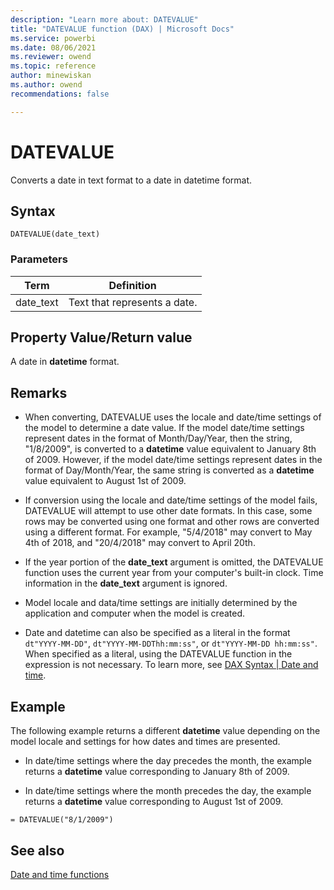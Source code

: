 ```yaml
---
description: "Learn more about: DATEVALUE"
title: "DATEVALUE function (DAX) | Microsoft Docs"
ms.service: powerbi 
ms.date: 08/06/2021
ms.reviewer: owend
ms.topic: reference
author: minewiskan
ms.author: owend 
recommendations: false

---
```

# DATEVALUE

Converts a date in text format to a date in datetime format.  
  
## Syntax  
  
```dax
DATEVALUE(date_text)  
```
  
### Parameters  
  
|Term|Definition|  
|--------|--------------|  
|date_text|Text that represents a date.|  
  
## Property Value/Return value  

A date in **datetime** format.  
  
## Remarks

- When converting, DATEVALUE uses the locale and date/time settings of the model to determine a date value. If the model date/time settings represent dates in the format of Month/Day/Year, then the string, "1/8/2009", is converted to a **datetime** value equivalent to January 8th of 2009. However, if the model date/time settings represent dates in the format of Day/Month/Year, the same string is converted as a **datetime** value equivalent to August 1st of 2009.  

- If conversion using the locale and date/time settings of the model fails, DATEVALUE will attempt to use other date formats. In this case, some rows may be converted using one format and other rows are converted using a different format. For example, "5/4/2018" may convert to May 4th of 2018, and "20/4/2018" may convert to April 20th. 
  
- If the year portion of the **date_text** argument is omitted, the DATEVALUE function uses the current year from your computer's built-in clock. Time information in the **date_text** argument is ignored.  

- Model locale and data/time settings are initially determined by the application and computer when the model is created.

- Date and datetime can also be specified as a literal in the format `dt"YYYY-MM-DD"`, `dt"YYYY-MM-DDThh:mm:ss"`, or `dt"YYYY-MM-DD hh:mm:ss"`. When specified as a literal, using the DATEVALUE function in the expression is not necessary. To learn more, see [DAX Syntax | Date and time](dax-syntax-reference.md#date-and-time).

## Example  

The following example returns a different **datetime** value depending on the model locale and settings for how dates and times are presented.  
  
- In date/time settings where the day precedes the month, the example returns a **datetime** value corresponding to January 8th of 2009.  
  
- In date/time settings where the month precedes the day, the example returns a **datetime** value corresponding to August 1st of 2009.  
  
```dax
= DATEVALUE("8/1/2009")  
```
  
## See also

[Date and time functions](date-and-time-functions-dax.md)  
